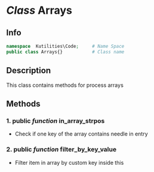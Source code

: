 # ***Class*** **Arrays**

## Info

```php
namespace  Kutilities\Code;     # Name Space
public class Arrays{}           # Class name
```

## Description
This class contains methods for process arrays

## Methods

### 1. public ***function*** **in_array_strpos**
- Check if one key of the array contains needle in entry

### 2. public ***function*** **filter_by_key_value**
- Filter item in array by custom key inside this